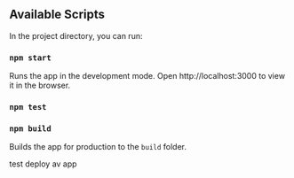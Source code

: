 

## Available Scripts

In the project directory, you can run:

### `npm start`

Runs the app in the development mode.
Open http://localhost:3000 to view it in the browser.

### `npm test`


### `npm build`

Builds the app for production to the `build` folder.<br />

test deploy av app
